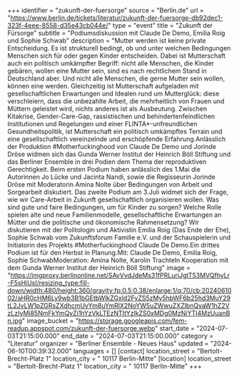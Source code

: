 +++
identifier = "zukunft-der-fuersorge"
source = "Berlin.de"
url = "https://www.berlin.de/tickets/literatur/zukunft-der-fuersorge-db92dec1-323f-4eee-8558-d35e43cb044e/"
type = "event"
title = "Zukunft der Fürsorge"
subtitle = "Podiumsdiskussion mit Claude De Demo, Emilia Roig und Sophie Schwab"
description = "Mutter werden ist keine private Entscheidung. Es ist strukturell bedingt, ob und unter welchen Bedingungen Menschen sich für oder gegen Kinder entscheiden. Dabei ist Mutterschaft auch ein politisch umkämpfter Begriff: nicht alle Menschen, die Kinder gebären, wollen eine Mutter sein, sind es nach rechtlichem Stand in Deutschland aber. Und nicht alle Menschen, die gerne Mutter sein wollen, können eine werden. Gleichzeitig ist Mutterschaft aufgeladen mit gesellschaftlichen Erwartungen und Idealen rund um Mutterglück: diese verschleiern, dass die unbezahlte Arbeit, die mehrheitlich von Frauen und Müttern geleistet wird, nichts anderes ist als Ausbeutung. Zwischen Kitakrise, Gender-Care-Gap, rassistischen und behindertenfeindlichen Institutionen und Regelungen und einer FLINTA*-unfreundlichen Gesundheitspolitik, ist Mutterschaft ein politisch umkämpftes Terrain und eine gesellschaftlich vereinzelnde und erschöpfende Erfahrung.Anlässlich der Produktion #Motherfuckinghood von Claude De Demo und Jorinde Dröse widmen sich das Gunda Werner Institut der Heinrich Böll Stiftung und das Berliner Ensemble in drei Podien dem Thema der reproduktiven Gerechtigkeit. Beim ersten Podium haben anlässlich des 1.Mai die Autorinnen Jo Lücke und Jacinta Nandi, sowie die Regisseurin Jorinde Dröse mit Moderatorin Amina Nolte über Bedingungen von Arbeit und Sorgearbeit diskutiert. Das zweite Podium am 3.Juli widmet sich der Frage, wie wir Care-Arbeit in Zukunft gesellschaftlich organisieren wollen. Was sind gute und faire Bedingungen, um für Kinder zu sorgen? Welche Rolle spielen alte und neue Familienmodelle, gesellschaftliche Erwartungen an Mütter und die politische und ökonomische Rahmensetzung? Wir diskutieren mit der Politologin und Aktivistin Emilia Roig (Das Ende der Ehe), Sophie Schwab vom Zukunftsforum Familie e.V. und der Schauspielerin und Initiatorin des Projekts #Motherfuckinghood Claude De Demo.Ein drittes Podium ist für den Herbst in Planung.Mit: Claude De Demo, Emilia Roig, Sophie SchwabModeration: Amina Nolte, Karolin TrachteIn Kooperation mit dem Gunda Werner Institut der Heinrich Böll Stiftung"
image = "https://imgproxy.berlinonline.net/SAvVvdJdeMs31fPRLuriJgtT53MVQfhyLr-F5sHiUsI/resizing_type:fill-down/width:480/height:360/gravity:fp:0.5:0.38/enlarge:1/q:70/cb:2024061002/aHR0cHM6Ly9wb3B1bGEtbWlkZGxld2FyZS5zMy5hbWF6b25hd3MuY29tL2JvLW1pZGRsZXdhcmUvYm8uYmRlX2NoYW5uZWwuZXZlbnQvaW1hZ2VzLzIyMi85NmFkYmQyZi1hYzVkLTEzNTItYzlkZS0xMDg0MzNiYTI4MzUuanBn.jpg"
image_bucket = "https://storage.googleapis.com/fem-readup.appspot.com/zukunft-der-fuersorge.webp"
start_date = "2024-07-03T21:15:00.000"
end_date = "2024-07-03T21:15:00.000"
category = "Literatur"
organizer = "Berliner Ensemble - Neues Haus"
updated = "2024-06-10T00:39:32.000"
languages = []
[contact]
location_street = "Bertolt-Brecht-Platz 1"
location_city = " 10117 Berlin-Mitte"
[location]
location_street = "Bertolt-Brecht-Platz 1"
location_city = " 10117 Berlin-Mitte"
+++